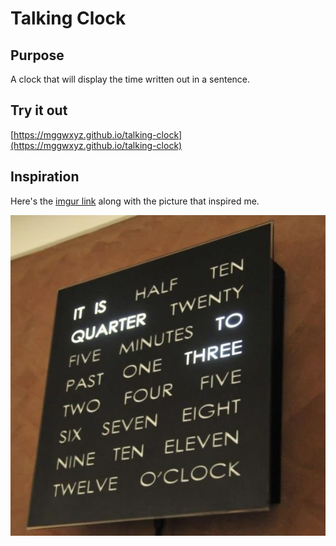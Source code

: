 # Talking Clock

## Purpose

A clock that will display the time written out in a sentence.

## Try it out

[https://mggwxyz.github.io/talking-clock](https://mggwxyz.github.io/talking-clock)

## Inspiration

Here's the [imgur link](https://imgur.com/ZkhdjTs) along with the picture that inspired me.

![Cool Clock][cool-clock]

[cool-clock]: ./images/very-cool-clock.jpg "Very Cool Clock"
